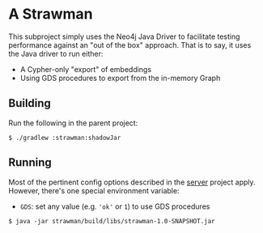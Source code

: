 # A Strawman

This subproject simply uses the Neo4j Java Driver to facilitate testing 
performance against an "out of the box" approach. That is to say, it uses 
the Java driver to run either:

* A Cypher-only "export" of embeddings
* Using GDS procedures to export from the in-memory Graph

## Building
Run the following in the parent project:

```
$ ./gradlew :strawman:shadowJar
```

## Running
Most of the pertinent config options described in the [server](../server) 
project apply. However, there's one special environment variable:

* `GDS`: set any value (e.g. `'ok'` or `1`) to use GDS procedures

```
$ java -jar strawman/build/libs/strawman-1.0-SNAPSHOT.jar
```